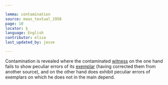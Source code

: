 ```yaml
---

lemma: contamination
source: maas_textual_1958
page: 10
locator: §
language: English
contributor: elisa
last_updated_by: jesse

---
```

Contamination is revealed where the contaminated [witness](witness.html) on the one hand fails to show peculiar errors of its [exemplar](exemplar.html) (having corrected them from another source), and on the other hand does exhibit peculiar errors of exemplars on which he does not in the main depend.
